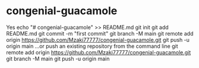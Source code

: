 # congenial-guacamole
Yes 
 echo "# congenial-guacamole" >> README.md
git init
git add README.md
git commit -m "first commit"
git branch -M main
git remote add origin https://github.com/Mzaki77777/congenial-guacamole.git
git push -u origin main
…or push an existing repository from the command line
 git remote add origin https://github.com/Mzaki77777/congenial-guacamole.git
git branch -M main
git push -u origin main

